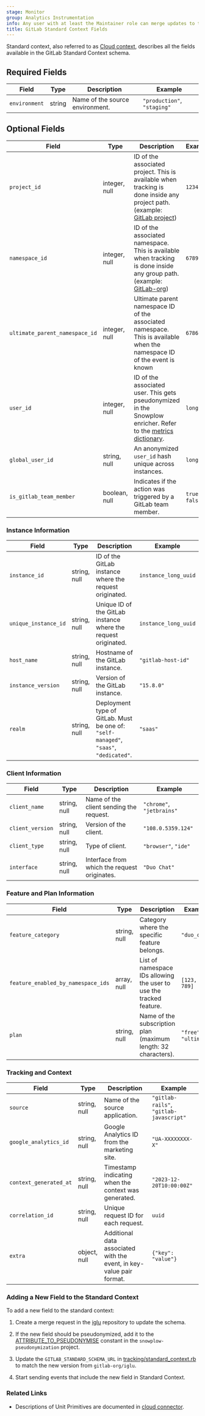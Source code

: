 ```yaml
---
stage: Monitor
group: Analytics Instrumentation
info: Any user with at least the Maintainer role can merge updates to this content. For details, see https://docs.gitlab.com/development/development_processes/#development-guidelines-review.
title: GitLab Standard Context Fields
---
```


Standard context, also referred to as [Cloud context](https://gitlab.com/gitlab-org/analytics-section/analytics-instrumentation/proposals/-/blob/master/doc/data_usage_collection_outside_gitlab_codebase.md?ref_type=heads), describes all the fields available in the GitLab Standard Context schema.

## Required Fields

| Field          | Type   | Description                        | Example               |
|----------------|--------|------------------------------------|-----------------------|
| `environment`  | string | Name of the source environment.   | `"production"`, `"staging"` |

## Optional Fields

| Field             | Type          | Description                                                                                       | Example             |
|-------------------|---------------|---------------------------------------------------------------------------------------------------|---------------------|
| `project_id`      | integer, null | ID of the associated project. This is available when tracking is done inside any project path. (example: [GitLab project](https://gitlab.com/gitlab-org/gitlab))                                                                    | `12345`            |
| `namespace_id`    | integer, null | ID of the associated namespace. This is available when tracking is done inside any group path. (example: [GitLab-org](https://gitlab.com/gitlab-org))                                                                                                                        | `67890`            |
| `ultimate_parent_namespace_id`   | integer, null | Ultimate parent namespace ID of the associated namespace. This is available when the namespace ID of the event is known                                                                                                                                          | `67869`            |
| `user_id`         | integer, null | ID of the associated user. This gets pseudonymized in the Snowplow enricher. Refer to the [metrics dictionary](https://metrics.gitlab.com/identifiers/). | `longhash`         |
| `global_user_id`  | string, null  | An anonymized `user_id` hash unique across instances.                                            | `longhash`         |
| `is_gitlab_team_member` | boolean, null | Indicates if the action was triggered by a GitLab team member.                                   | `true`, `false`    |

### Instance Information

| Field            | Type          | Description                                              | Example                   |
|------------------|---------------|----------------------------------------------------------|---------------------------|
| `instance_id`    | string, null  | ID of the GitLab instance where the request originated.  | `instance_long_uuid`      |
| `unique_instance_id`    | string, null  | Unique ID of the GitLab instance where the request originated.  | `instance_long_uuid`      |
| `host_name`      | string, null  | Hostname of the GitLab instance.                        | `"gitlab-host-id"`        |
| `instance_version` | string, null | Version of the GitLab instance.                         | `"15.8.0"`                |
| `realm`          | string, null  | Deployment type of GitLab. Must be one of: `"self-managed"`, `"saas"`, `"dedicated"`. | `"saas"`                  |

### Client Information

| Field            | Type          | Description                                              | Example                   |
|------------------|---------------|----------------------------------------------------------|---------------------------|
| `client_name`    | string, null  | Name of the client sending the request.                 | `"chrome"`, `"jetbrains"` |
| `client_version` | string, null  | Version of the client.                                  | `"108.0.5359.124"`        |
| `client_type`    | string, null  | Type of client.                                         | `"browser"`, `"ide"`      |
| `interface`      | string, null  | Interface from which the request originates.            | `"Duo Chat"`              |

### Feature and Plan Information

| Field                         | Type          | Description                                                                 | Example                  |
|-------------------------------|---------------|-----------------------------------------------------------------------------|--------------------------|
| `feature_category`            | string, null  | Category where the specific feature belongs.                                | `"duo_chat"`            |
| `feature_enabled_by_namespace_ids` | array, null | List of namespace IDs allowing the user to use the tracked feature.         | `[123, 456, 789]`       |
| `plan`                        | string, null  | Name of the subscription plan (maximum length: 32 characters).              | `"free"`, `"ultimate"`  |

### Tracking and Context

| Field                 | Type          | Description                                              | Example                      |
|-----------------------|---------------|----------------------------------------------------------|------------------------------|
| `source`              | string, null  | Name of the source application.                         | `"gitlab-rails"`, `"gitlab-javascript"` |
| `google_analytics_id` | string, null  | Google Analytics ID from the marketing site.            | `"UA-XXXXXXXX-X"`           |
| `context_generated_at` | string, null | Timestamp indicating when the context was generated.    | `"2023-12-20T10:00:00Z"`    |
| `correlation_id`      | string, null  | Unique request ID for each request.                     | `uuid`                      |
| `extra`               | object, null  | Additional data associated with the event, in key-value pair format. | `{"key": "value"}`          |

### Adding a New Field to the Standard Context

To add a new field to the standard context:

1. Create a merge request in the [iglu](https://gitlab.com/gitlab-org/iglu/-/tree/master/public/schemas/com.gitlab/gitlab_standard/jsonschema?ref_type=heads) repository to update the schema.

1. If the new field should be pseudonymized, add it to the [ATTRIBUTE_TO_PSEUDONYMISE](https://gitlab.com/gitlab-org/analytics-section/analytics-instrumentation/snowplow-pseudonymization/-/blob/main/lib/snowplow/gitlab_standard_context.rb?ref_type=heads#L9) constant in the `snowplow-pseudonymization` project.

1. Update the `GITLAB_STANDARD_SCHEMA_URL` in [tracking/standard_context.rb](https://gitlab.com/gitlab-org/gitlab/-/blob/master/lib/gitlab/tracking/standard_context.rb#L6) to match the new version from `gitlab-org/iglu`.
1. Start sending events that include the new field in Standard Context.

### Related Links

- Descriptions of Unit Primitives are documented in [cloud connector](https://gitlab.com/gitlab-org/cloud-connector/gitlab-cloud-connector/-/tree/main/config/unit_primitives).
